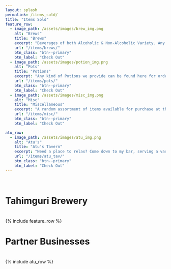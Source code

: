 ```yaml
---
layout: splash
permalink: /items_sold/
title: "Items Sold"
feature_row:
  - image_path: /assets/images/brew_img.png
    alt: "Brews"
    title: "Brews"
    excerpt: "Beverages of both Alcoholic & Non-Alcoholic Variety. Any Brewery Items made can be found listed here."
    url: "/items/brews/"
    btn_class: "btn--primary"
    btn_label: "Check Out"
  - image_path: /assets/images/potion_img.png
    alt: "Pots"
    title: "Potions"
    excerpt: "Any kind of Potions we provide can be found here for order."
    url: "/items/pots/"
    btn_class: "btn--primary"
    btn_label: "Check Out"
  - image_path: /assets/images/misc_img.png
    alt: "Misc"
    title: "Miscellaneous"
    excerpt: "A random assortment of items available for purchase at this time."
    url: "/items/misc/"
    btn_class: "btn--primary"
    btn_label: "Check Out"

atu_row:
  - image_path: /assets/images/atu_img.png
    alt: "Atu's"
    title: "Atu's Tavern"
    excerpt: "Need a place to relax? Come down to my bar, serving a variety of high-quality drinks, alcoholic and non-alcoholic, with both small & large alcohol contents, with the menu and all the prices listed out here!"
    url: "/items/atu_tav/"
    btn_class: "btn--primary"
    btn_label: "Check Out"
---
```


<br>

<h1>Tahimguri Brewery</h1>
<hr style="height:5px; visibility:hidden;" />
{% include feature_row %}

<h1>Partner Businesses</h1>
<hr style="height:5px; visibility:hidden;" /> 
{% include atu_row %}